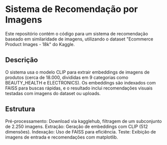 # Sistema de Recomendação por Imagens

Este repositório contém o código para um sistema de recomendação baseado em similaridade de imagens, utilizando o dataset "Ecommerce Product Images - 18k" do Kaggle.

## Descrição

O sistema usa o modelo CLIP para extrair embeddings de imagens de produtos (cerca de 18.000, divididas em 9 categorias como BEAUTY_HEALTH e ELECTRONICS). Os embeddings são indexados com FAISS para buscas rápidas, e o resultado inclui recomendações visuais testadas com imagens do dataset ou uploads.

## Estrutura

Pré-processamento: Download via kagglehub, filtragem de um subconjunto de 2.250 imagens.
Extração: Geração de embeddings com CLIP (512 dimensões).
Indexação: Uso de FAISS para eficiência.
Teste: Exibição de imagens de entrada e recomendações com matplotlib.
